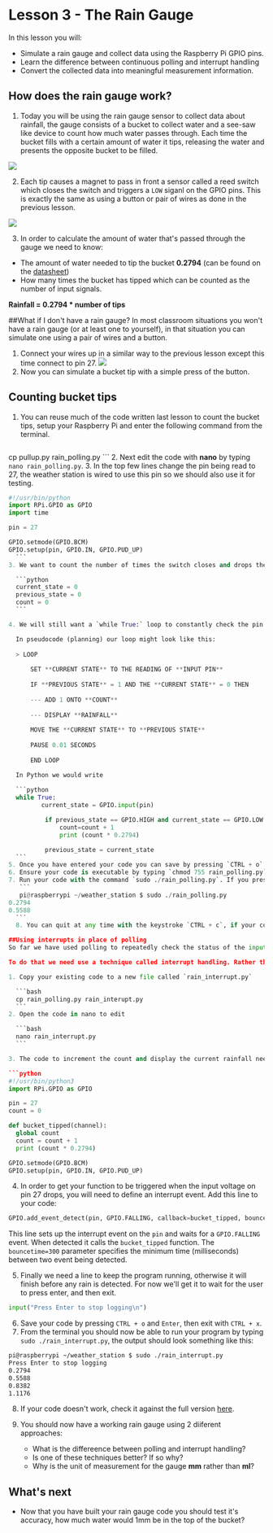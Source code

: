 # Lesson 3 - The Rain Gauge

In this lesson you will:

- Simulate a rain gauge and collect data using the Raspberry Pi GPIO pins.
- Learn the difference between continuous polling and interrupt handling
- Convert the collected data into meaningful measurement information.

## How does the rain gauge work?

1. Today you will be using the rain gauge sensor to collect data about rainfall, the gauge consists of a bucket to collect water and a see-saw like device to count how much water passes through. Each time the bucket fills with a certain amount of water it tips, releasing the water and presents the opposite bucket to be filled.

  ![](images/rain_gauge_both.jpg)

2. Each tip causes a magnet to pass in front a sensor called a reed switch which closes the switch and triggers a `LOW` siganl on the GPIO pins. This is exactly the same as using a button or pair of wires as done in the previous lesson.

  ![](images/reed_switch.jpg)

3. In order to calculate the amount of water that's passed through the gauge we need to know:
  - The amount of water needed to tip the bucket **0.2794** (can be found on the [datasheet](https://www.argentdata.com/files/80422_datasheet.pdf))
  - How many times the bucket has tipped which can be counted as the number of input signals.

  **Rainfall = 0.2794 * number of tips**

##What if I don't have a rain gauge?
In most classroom situations you won't have a rain gauge (or at least one to yourself), in that situation you can simulate one using a pair of wires and a button.

1. Connect your wires up in a similar way to the previous lesson  except this time connect to pin 27.
	![](images/gpio-setup.png)
2. Now you can simulate a bucket tip with a simple press of the button.

## Counting bucket tips
1. You can reuse much of the code written last lesson to count the bucket tips, setup your Raspberry Pi and enter the following command from the terminal.

	```bash
cp pullup.py rain_polling.py
	```
2. Next edit the code with **nano**  by typing `nano rain_polling.py`.
3. In the top few lines change the pin being read to 27, the weather station is wired to use this pin so we should also use it for testing.

  ```python
  #!/usr/bin/python
  import RPi.GPIO as GPIO
  import time

  pin = 27

  GPIO.setmode(GPIO.BCM)
  GPIO.setup(pin, GPIO.IN, GPIO.PUD_UP)
    ```
3. We want to count the number of times the switch closes and drops the voltage from `HIGH` to `LOW`. In order to do this we need to keep track of the **current state** of the pin, the **previous state** and also the **count** of how many siganls there have been. To do this create 3 variables and set them each to 0.

	```python
	current_state = 0
	previous_state = 0
	count = 0
	```

4. We will still want a `while True:` loop to constantly check the pin status, but we want to do something extra with it.

	In pseudocode (planning) our loop might look like this:
	
	> LOOP
    	
    	SET **CURRENT STATE** TO THE READING OF **INPUT PIN**
    	
    	IF **PREVIOUS STATE** = 1 AND THE **CURRENT STATE** = 0 THEN
    	
    	--- ADD 1 ONTO **COUNT**
    	
    	--- DISPLAY **RAINFALL**
    	
    	MOVE THE **CURRENT STATE** TO **PREVIOUS STATE**
    	
    	PAUSE 0.01 SECONDS
    	
    	END LOOP

	In Python we would write
		
	```python
	while True:
	       current_state = GPIO.input(pin)

	        if previous_state == GPIO.HIGH and current_state == GPIO.LOW:
	            count=count + 1
	            print (count * 0.2794)

			previous_state = current_state
	```
5. Once you have entered your code you can save by pressing `CTRL + o` then `enter`, and then exit with `CTRL + x`.
6. Ensure your code is executable by typing `chmod 755 rain_polling.py`.
7. Run your code with the command `sudo ./rain_polling.py`. If you press your button a few times, it should look something like this:
     ```
     pi@raspberrypi ~/weather_station $ sudo ./rain_polling.py 
0.2794
0.5588
	```
	8. You can quit at any time with the keystroke `CTRL + c`, if your code doesn't work review the steps and the complete `rain_polling.py` code [here](code/rain_polling.py).

##Using interrupts in place of polling
So far we have used polling to repeatedly check the status of the input pin, something which is very inefficient. The code constantly checks for rainfall every 0.01 seconds, which uses some processing power. Wouldn't it be better if the system only checked for rainfall when it was raining and ignored the rain gauge the rest of the time?

To do that we need use a technique called interrupt handling. Rather than constantly check the status of the pin, we use a signal (interrupt) to trigger a function.

1. Copy your existing code to a new file called `rain_interrupt.py`

	```bash
	cp rain_polling.py rain_interupt.py
	```
2. Open the code in nano to edit

	```bash
	nano rain_interrupt.py
	```

3. The code to increment the count and display the current rainfall need to be moved into a function. You should also remove the variables **current_state** and **previous_state** as we won't need them. You should call the function something sensible and you will need this function name for the next step.

```python
#!/usr/bin/python3
import RPi.GPIO as GPIO

pin = 27
count = 0

def bucket_tipped(channel):
    global count
    count = count + 1
    print (count * 0.2794)

GPIO.setmode(GPIO.BCM)
GPIO.setup(pin, GPIO.IN, GPIO.PUD_UP)

```

4. In order to get your function to be triggered when the input voltage on pin 27 drops, you will need to define an interrupt event. Add this line to your code:

```python
GPIO.add_event_detect(pin, GPIO.FALLING, callback=bucket_tipped, bouncetime=300)
```

This line sets up the interrupt event on the `pin` and waits for a `GPIO.FALLING` event. When detected it calls the `bucket_tipped` function. The `bouncetime=300` parameter specifies the minimum time (milliseconds) between two event being detected.

5. Finally we need a line to keep the program running, otherwise it will finish before any rain is detected. For now we'll get it to wait for the user to press enter, and then exit.

```python
input("Press Enter to stop logging\n")
```

6. Save your code by pressing `CTRL + o` and `Enter`, then exit with `CTRL + x`.
7. From the terminal you should now be able to run your program by typing `sudo ./rain_interrupt.py`, the output should look something like this:

```bash
pi@raspberrypi ~/weather_station $ sudo ./rain_interrupt.py
Press Enter to stop logging
0.2794
0.5588
0.8382
1.1176
```

8. If your code doesn't work, check it against the full version [here](code/rain_interrupt.py).

9. You should now have a working rain gauge using 2 diiferent approaches:

	- What is the differeence between polling and interrupt handling?
	- Is one of these techniques better? If so why?
	- Why is the unit of measurement for the gauge **mm** rather than **ml**?

## What's next
- Now that you have built your rain gauge code you should test it's accuracy, how much water would 1mm be in the top of the bucket?

